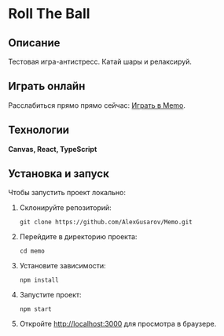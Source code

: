# Roll The Ball

## Описание

Тестовая игра-антистресс. Катай шары и релаксируй. 

## Играть онлайн

Расслабиться прямо прямо сейчас: [Играть в Memo](https://memorium-card.netlify.app/).

## Технологии

**Canvas, React, TypeScript**

## Установка и запуск
Чтобы запустить проект локально:

1. Склонируйте репозиторий:

   ```
   git clone https://github.com/AlexGusarov/Memo.git
   ```
2. Перейдите в директорию проекта:

   ```
   cd memo
   ```
3. Установите зависимости:

   ```
   npm install
   ```
4. Запустите проект:

   ```
   npm start
   ```
5. Откройте [http://localhost:3000](http://localhost:3000) для просмотра в браузере.



